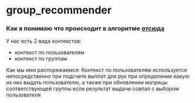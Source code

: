 # group_recommender
### Как я понимаю что происходит в алгоритме [отсюда](https://arxiv.org/pdf/1003.0146.pdf)
У нас есть 2 вида контекстов:
* контекст по пользователям
* контекст по группам 

Как мы ими распоряжаемся:
Контекст по пользователям используется непосредственно при подсчете *выплат* для рук при определении какую из них выдать пользователю, а также при обновлении матрицы соответствующей группы если результат выдачи совпал с выбором пользователя
